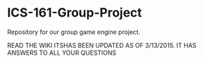 # ICS-161-Group-Project
Repository for our group game engine project.

READ THE WIKI ITSHAS BEEN UPDATED AS OF 3/13/2015. IT HAS ANSWERS TO ALL YOUR QUESTIONS
